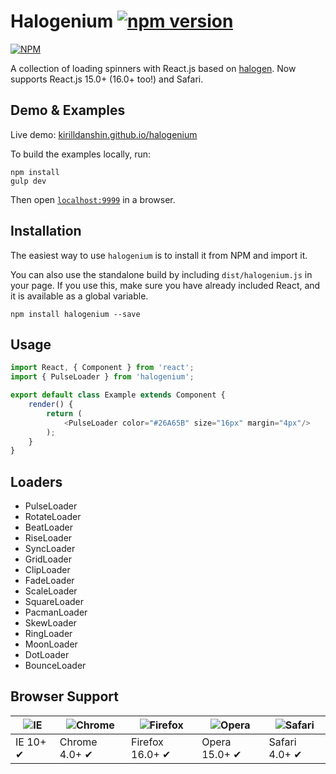 Halogenium [![npm version](https://badge.fury.io/js/halogenium.svg)](http://badge.fury.io/js/halogenium)
=======

[![NPM](https://nodei.co/npm/halogenium.png?downloads=true&downloadRank=true&stars=true)](https://nodei.co/npm/halogenium/)

A collection of loading spinners with React.js based on [halogen](https://github.com/yuanyan/halogen). Now supports React.js 15.0+ (16.0+ too!) and Safari.

## Demo & Examples

Live demo: [kirilldanshin.github.io/halogenium](http://kirilldanshin.github.io/halogenium/)

To build the examples locally, run:

```
npm install
gulp dev
```

Then open [`localhost:9999`](http://localhost:9999) in a browser.

## Installation

The easiest way to use `halogenium` is to install it from NPM and import it.

You can also use the standalone build by including `dist/halogenium.js` in your page. If you use this, make sure you have already included React, and it is available as a global variable.

```
npm install halogenium --save
```

## Usage

```javascript
import React, { Component } from 'react';
import { PulseLoader } from 'halogenium';

export default class Example extends Component {
	render() {
		return (
			<PulseLoader color="#26A65B" size="16px" margin="4px"/>
		);
	}
}

```

## Loaders

* PulseLoader
* RotateLoader
* BeatLoader
* RiseLoader
* SyncLoader
* GridLoader
* ClipLoader
* FadeLoader
* ScaleLoader
* SquareLoader
* PacmanLoader
* SkewLoader
* RingLoader
* MoonLoader
* DotLoader
* BounceLoader

## Browser Support

![IE](https://raw.github.com/alrra/browser-logos/master/internet-explorer/internet-explorer_48x48.png) | ![Chrome](https://raw.github.com/alrra/browser-logos/master/chrome/chrome_48x48.png) | ![Firefox](https://raw.github.com/alrra/browser-logos/master/firefox/firefox_48x48.png) | ![Opera](https://raw.github.com/alrra/browser-logos/master/opera/opera_48x48.png) | ![Safari](https://raw.github.com/alrra/browser-logos/master/safari/safari_48x48.png)
--- | --- | --- | --- | --- |
IE 10+ ✔ | Chrome 4.0+ ✔ | Firefox 16.0+ ✔ | Opera 15.0+ ✔ | Safari 4.0+ ✔ |
